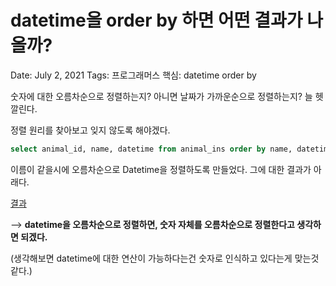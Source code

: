# datetime을 order by 하면 어떤 결과가 나올까?

Date: July 2, 2021
Tags: 프로그래머스
핵심: datetime order by

숫자에 대한 오름차순으로 정렬하는지? 아니면 날짜가 가까운순으로 정렬하는지? 늘 헷깔린다.

정렬 원리를 찾아보고 잊지 않도록 해야겠다.

```sql
select animal_id, name, datetime from animal_ins order by name, datetime;
```

이름이 같을시에 오름차순으로 Datetime을 정렬하도록 만들었다. 그에 대한 결과가 아래다.

[결과](https://www.notion.so/c11a7ccce8a44cd09d59d8221e36e67a)

—> **datetime을 오름차순으로 정렬하면, 숫자 자체를 오름차순으로 정렬한다고 생각하면 되겠다.**

(생각해보면 datetime에 대한 연산이 가능하다는건 숫자로 인식하고 있다는게 맞는것 같다.)
